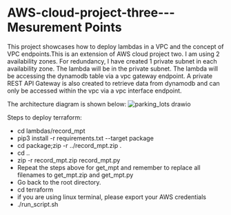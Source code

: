 # AWS-cloud-project-three---Mesurement Points

This project showcases how to deploy lambdas in a VPC and the concept of VPC endpoints.This is an extension of AWS cloud project two. I am using 2 availability zones. For redundancy, I have created 1 private subnet in each availability zone. The lambda will be in the private subnet. The lambda will be accessing the dynamodb table via a vpc gateway endpoint. A private  REST API Gateway is also created to retrieve data from dynamodb and can only be accessed within the vpc via a vpc interface endpoint.

The architecture diagram is shown below:
![parking_lots drawio](https://github.com/user-attachments/assets/965e7ac8-d271-401d-b556-024c696aa4cc)



Steps to deploy terraform:
- cd lambdas/record_mpt
- pip3 install -r requirements.txt --target package
- cd package;zip -r ../record_mpt.zip .
- cd ..
- zip -r record_mpt.zip record_mpt.py
- Repeat the steps above for get_mpt and remember to replace all filenames to get_mpt.zip  and get_mpt.py
- Go back to the root directory.
- cd terraform
- if you are using linux terminal, please export your AWS credentials
- ./run_script.sh
